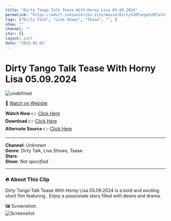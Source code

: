 ```yaml
---
title: "Dirty Tango Talk Tease With Horny Lisa 05.09.2024"
permalink: "https://adult.indianseries.site/movie/Dirty%20Tango%20Talk%20Tease%20With%20Horny%20Lisa%2005.09.2024"
tags: ["Dirty Talk", "Live Shows", "Tease", "", ]
show: ""
channel: ""
star: []
layout: post
date: "2025-01-01"
---
```


# Dirty Tango Talk Tease With Horny Lisa 05.09.2024

![undefined](https://desisins.com/wp-content/uploads/2024/09/Dirty-Tango-Talk-Horny-Lisa-DesiSins.com_.jpg)

🔗 [Watch on Website](https://adult.indianseries.site/movie/Dirty%20Tango%20Talk%20Tease%20With%20Horny%20Lisa%2005.09.2024)

**Watch Now** 👉 [Click Here](https://adult.indianseries.site/movie/Dirty%20Tango%20Talk%20Tease%20With%20Horny%20Lisa%2005.09.2024)  
**Download** 👉 [Click Here](https://adult.indianseries.site/movie/Dirty%20Tango%20Talk%20Tease%20With%20Horny%20Lisa%2005.09.2024)  
**Alternate Source** 👉 [Click Here](https://adult.indianseries.site/movie/Dirty%20Tango%20Talk%20Tease%20With%20Horny%20Lisa%2005.09.2024)

---

**Channel**: Unknown  
**Genre**: Dirty Talk, Live Shows, Tease  
**Stars**:   
**Show**: *Not specified*

---

### 🔥 About This Clip

Dirty Tango Talk Tease With Horny Lisa 05.09.2024 is a bold and exciting short film featuring . Enjoy a passionate story filled with desire and drama.
 
🖼️ Screenshot:  
![Screenshot](https://desisins.com/wp-content/uploads/2024/09/Dirty-Tango-Talk-Horny-Lisa-DesiSins.com_.jpg)
